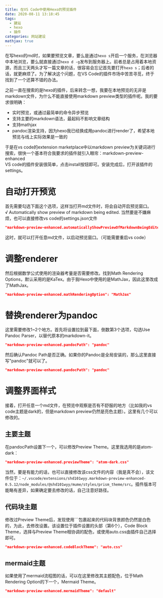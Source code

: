 ```yaml
---
title: 在VS Code中使用Hexo的预览插件
date: 2020-08-11 13:18:45
tags:
  - 建站
  - hexo
  - 插件
categories: 网站建设
mathjax: true
---
```

在写hexo的md时，如果要预览文章，要么是通过`hexo s`开启一个服务，在浏览器中本地浏览，要么就直接通过`hexo d -g`发布到服务器上。前者总是占用着本地资源，而且三天两头才写一篇文章的话，很容易会忘记首先要打开`hexo s`；后者的话，就更麻烦了。为了解决这个问题，在VS Code的插件市场中苦苦寻觅，终于找到了一个还算不错的办法。
<!--more-->
之前一直在搜索的是hexo的插件，后来转念一想，我要在本地预览的无非是markdown文件，为什么不能直接使用markdown preview类型的插件呢。我的要求很明确：

* 实时预览，或通过最简单的命令异步预览  
* 支持主要的markdown语法，最起码不影响文章结构  
* 支持mathjax  
* pandoc渲染支持，因为hexo我已经换成用pandoc进行render了，希望本地预览与线上实际效果是一致的

于是在vs code的extension marketplace中以markdown preview为关键词进行搜索，很快一个基本符合我要求的插件就引入眼帘：markdown-preview-enhanced  
VS code的插件安装很简单，点击install按钮即可。安装完成后，打开该插件的settings。

# 自动打开预览
首先需要勾选下面这个选项，这样当打开md文件时，将会自动开启预览窗口。  
√ Automatically show preview of markdown being edited.
当然要是不嫌麻烦，也可以直接修改vs code的settings.json文件
```json
"markdown-preview-enhanced.automaticallyShowPreviewOfMarkdownBeingEdited": true
```
这时，就可以打开任意md文件，以启动预览窗口。（可能需要重启vs code）

# 调整renderer
然后根据数学公式使用的渲染器考量是否需要修改。找到Math Rendering Options，默认采用的是KaTex。由于我Hexo中使用的是MathJax，因此这里改成了MathJax。
```json
"markdown-preview-enhanced.mathRenderingOption": "MathJax"
```

# 替换renderer为pandoc
这里需要修改1~2个地方。首先将设置拉到最下面，倒数第3个选项，勾选Use Pandoc Parser，以替代原本的markdown-it。
```json
"markdown-preview-enhanced.pandocPath": "pandoc"
```
然后确认Pandoc Path是否正确。如果你的Pandoc是全局安装的，那么这里直接写"pandoc"就可以了。
```json
"markdown-preview-enhanced.pandocPath": "pandoc"
```

# 调整界面样式
接着，打开任意一个md文件，在预览中观察是否有不舒服的地方（比如我的vs code主题是dark的，但是markdown preview仍然是亮色主题）。这里有几个可以修改的。  
## 主要主题
在pandocPath设置下一个，可以修改Preview Theme。这里我选用的是atom-dark：
```json
"markdown-preview-enhanced.previewTheme": "atom-dark.css"
```
当然，要是有能力的话，也可以直接修改该css文件的内容（我是真不会），该文件位于：`~/.vscode/extensions/shd101wyy.markdown-preview-enhanced-0.5.12/node_modules/@shd101wyy/mume/styles/prism_theme/src`。插件版本可能略有差异，如果确定要去修改的话，自己注意好路径。
## 代码块主题
修改过Preview Theme后，发现使用```包裹起来的代码块背景颜色仍然是白色的，为此，去修改设置。该设置位于插件设置的头部（第6个），Code Block Theme，选择与Preview Theme相协调的配色，或使用auto.css由插件自己选择即可。
```json
"markdown-preview-enhanced.codeBlockTheme": "auto.css"
```
## mermaid主题
如果使用了mermaid流程图的话，可以在这里修改其主题配色，位于Math Rendering Option的下一个，Mermaid Theme。
```json
"markdown-preview-enhanced.mermaidTheme": "default"
```